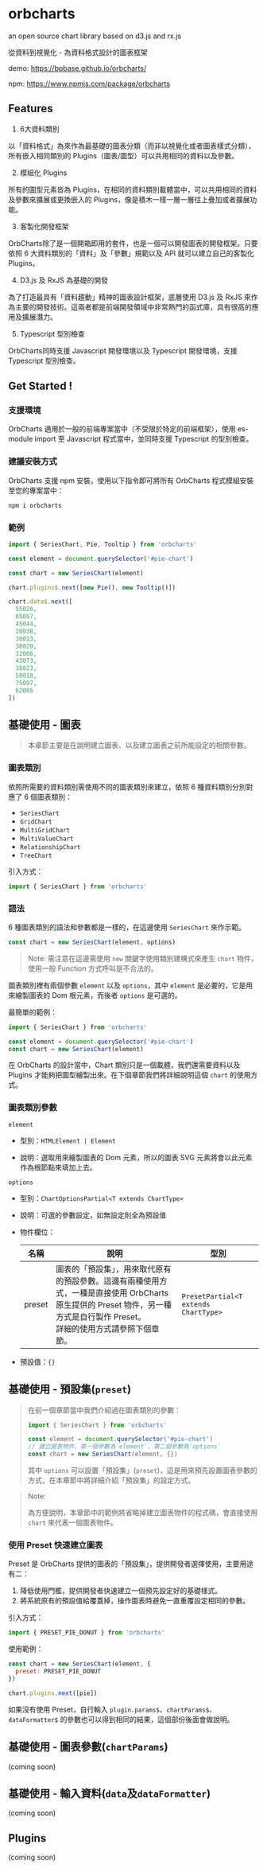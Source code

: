 # orbcharts

an open source chart library based on d3.js and rx.js

從資料到視覺化 - 為資料格式設計的圖表框架

demo: https://bpbase.github.io/orbcharts/

npm: https://www.npmjs.com/package/orbcharts

## Features

1. 6大資料類別

以「資料格式」為來作為最基礎的圖表分類（而非以視覺化或者圖表樣式分類），所有嵌入相同類別的 Plugins（圖表/圖型）可以共用相同的資料以及參數。

2. 模組化 Plugins

所有的圖型元素皆為 Plugins，在相同的資料類別載體當中，可以共用相同的資料及參數來擴展或更換嵌入的 Plugins，像是積木一樣一層一層往上疊加或者擴展功能。

3. 客製化開發框架

OrbCharts除了是一個開箱即用的套件，也是一個可以開發圖表的開發框架。只要依照 6 大資料類別的「資料」及「參數」規範以及 API 就可以建立自己的客製化 Plugins。

4. D3.js 及 RxJS 為基礎的開發

為了打造最具有「資料趨動」精神的圖表設計框架，底層使用 D3.js 及 RxJS 來作為主要的開發技術。這兩者都是前端開發領域中非常熱門的函式庫，具有很高的應用及擴展潛力。

5. Typescript 型別檢查

OrbCharts同時支援 Javascript 開發環境以及 Typescript 開發環境，支援 Typescript 型別檢查。

## Get Started !

### 支援環境

OrbCharts 適用於一般的前端專案當中（不受限於特定的前端框架），使用 es-module import 至 Javascript 程式當中，並同時支援 Typescript 的型別檢查。 


### 建議安裝方式

OrbCharts 支援 npm 安裝，使用以下指令即可將所有 OrbCharts 程式模組安裝至您的專案當中：

```sh
npm i orbcharts
```

### 範例

```js
import { SeriesChart, Pie, Tooltip } from 'orbcharts'

const element = document.querySelector('#pie-chart')

const chart = new SeriesChart(element)

chart.plugins$.next([new Pie(), new Tooltip()])

chart.data$.next([
  55026,
  65057,
  45044,
  20038,
  30013,
  30020,
  32006,
  43073,
  38023,
  50018,
  75097,
  62085
])

```

## 基礎使用 - 圖表

> 本章節主要是在說明建立圖表、以及建立圖表之前所能設定的相關參數。

### 圖表類別

依照所需要的資料類別需使用不同的圖表類別來建立，依照 6 種資料類別分別對應了 6 個圖表類別：

* `SeriesChart`
* `GridChart`
* `MultiGridChart`
* `MultiValueChart`
* `RelationshipChart`
* `TreeChart`


引入方式：

```js
import { SeriesChart } from 'orbcharts'
```


### 語法

6 種圖表類別的語法和參數都是一樣的，在這邊使用 `SeriesChart` 來作示範。

```js
const chart = new SeriesChart(element, options)
```

> Note: 需注意在這邊需使用 `new` 關鍵字使用類別建構式來產生 `chart` 物件，使用一般 Function 方式呼叫是不合法的。



圖表類別裡有兩個參數 `element` 以及 `options`，其中 `element` 是必要的，它是用來繪製圖表的 Dom 根元素，而後者 `options` 是可選的。

最簡單的範例：

```js
import { SeriesChart } from 'orbcharts'

const element = document.querySelector('#pie-chart')
const chart = new SeriesChart(element)
```



在 OrbCharts 的設計當中，Chart 類別只是一個載體，我們還需要資料以及 Plugins 才能夠把圖型繪製出來。在下個章節我們將詳細說明這個 `chart` 的使用方式。



### 圖表類別參數

`element`

* 型別：`HTMLElement | Element`

* 說明：選取用來繪製圖表的 Dom 元素，所以的圖表 SVG 元素將會以此元素作為根節點來填加上去。




`options`

* 型別：`ChartOptionsPartial<T extends ChartType>`

* 說明：可選的參數設定，如無設定則全為預設值

* 物件欄位：

  | 名稱   | 說明                                                         | 型別                                 |
  | ------ | ------------------------------------------------------------ | ------------------------------------ |
  | preset | 圖表的「預設集」，用來取代原有的預設參數。這邊有兩種使用方式，一種是直接使用 OrbCharts 原生提供的 Preset 物件，另一種方式是自行製作 Preset。<br />詳細的使用方式請參照下個章節。 | `PresetPartial<T extends ChartType>` |

* 預設值：`{}`



## 基礎使用 - 預設集(`preset`)

> 在前一個章節當中我們介紹過在圖表類別的參數：
>
> ```js
> import { SeriesChart } from 'orbcharts'
> 
> const element = document.querySelector('#pie-chart')
> // 建立圖表物件，第一個參數為`element`，第二個參數為`options`
> const chart = new SeriesChart(element, {})
> ```
>
> 其中 `options` 可以設置「預設集」(`preset`)，這是用來預先設置圖表參數的方式，在本章節中將詳細介紹「預設集」的設定方式。



> Note:
> 
> 為方便說明，本章節中的範例將省略掉建立圖表物件的程式碼，會直接使用 `chart` 來代表一個圖表物件。


### 使用 Preset 快速建立圖表

Preset 是 OrbCharts 提供的圖表的「預設集」，提供開發者選擇使用，主要用途有二：

1. 降低使用門檻，提供開發者快速建立一個預先設定好的基礎樣式。
2. 將系統原有的預設值給覆蓋掉，操作圖表時避免一直重覆設定相同的參數。


引入方式：

```js
import { PRESET_PIE_DONUT } from 'orbcharts'
```



使用範例：

```js
const chart = new SeriesChart(element, {
  preset: PRESET_PIE_DONUT
})

chart.plugins.next([pie])
```

如果沒有使用 Preset，自行輸入 `plugin.params$`、`chartParams$`、`dataFormatter$` 的參數也可以得到相同的結果，這個部份後面會做說明。


## 基礎使用 - 圖表參數(`chartParams`)

(coming soon)

## 基礎使用 - 輸入資料(`data`及`dataFormatter`)

(coming soon)

## Plugins

(coming soon)

